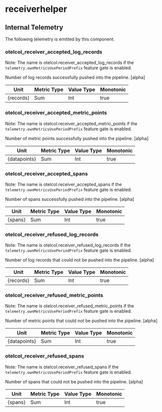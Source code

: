 [comment]: <> (Code generated by mdatagen. DO NOT EDIT.)

# receiverhelper

## Internal Telemetry

The following telemetry is emitted by this component.

### otelcol_receiver_accepted_log_records

Note: The name is otelcol.receiver_accepted_log_records if the `telemetry.ownMetricsUsePeriodPrefix` feature gate is enabled.

Number of log records successfully pushed into the pipeline. [alpha]

| Unit | Metric Type | Value Type | Monotonic |
| ---- | ----------- | ---------- | --------- |
| {records} | Sum | Int | true |

### otelcol_receiver_accepted_metric_points

Note: The name is otelcol.receiver_accepted_metric_points if the `telemetry.ownMetricsUsePeriodPrefix` feature gate is enabled.

Number of metric points successfully pushed into the pipeline. [alpha]

| Unit | Metric Type | Value Type | Monotonic |
| ---- | ----------- | ---------- | --------- |
| {datapoints} | Sum | Int | true |

### otelcol_receiver_accepted_spans

Note: The name is otelcol.receiver_accepted_spans if the `telemetry.ownMetricsUsePeriodPrefix` feature gate is enabled.

Number of spans successfully pushed into the pipeline. [alpha]

| Unit | Metric Type | Value Type | Monotonic |
| ---- | ----------- | ---------- | --------- |
| {spans} | Sum | Int | true |

### otelcol_receiver_refused_log_records

Note: The name is otelcol.receiver_refused_log_records if the `telemetry.ownMetricsUsePeriodPrefix` feature gate is enabled.

Number of log records that could not be pushed into the pipeline. [alpha]

| Unit | Metric Type | Value Type | Monotonic |
| ---- | ----------- | ---------- | --------- |
| {records} | Sum | Int | true |

### otelcol_receiver_refused_metric_points

Note: The name is otelcol.receiver_refused_metric_points if the `telemetry.ownMetricsUsePeriodPrefix` feature gate is enabled.

Number of metric points that could not be pushed into the pipeline. [alpha]

| Unit | Metric Type | Value Type | Monotonic |
| ---- | ----------- | ---------- | --------- |
| {datapoints} | Sum | Int | true |

### otelcol_receiver_refused_spans

Note: The name is otelcol.receiver_refused_spans if the `telemetry.ownMetricsUsePeriodPrefix` feature gate is enabled.

Number of spans that could not be pushed into the pipeline. [alpha]

| Unit | Metric Type | Value Type | Monotonic |
| ---- | ----------- | ---------- | --------- |
| {spans} | Sum | Int | true |
